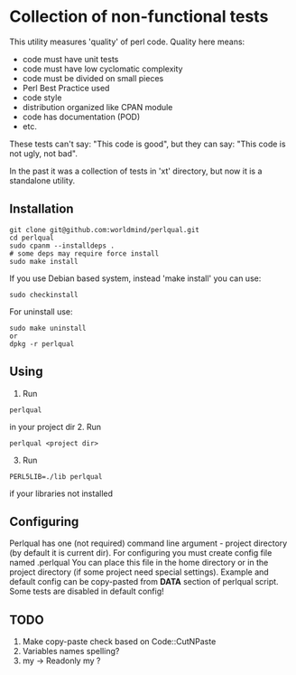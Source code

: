 # Collection of non-functional tests

This utility measures 'quality' of perl code.
Quality here means:
- code must have unit tests
- code must have low cyclomatic complexity
- code must be divided on small pieces
- Perl Best Practice used
- code style
- distribution organized like CPAN module
- code has documentation (POD)
- etc.

These tests can't say: "This code is good", but they can say: "This code is not ugly, not bad".

In the past it was a collection of tests in 'xt' directory,
but now it is a standalone utility.

## Installation

```
git clone git@github.com:worldmind/perlqual.git
cd perlqual
sudo cpanm --installdeps .
# some deps may require force install
sudo make install
```

If you use Debian based system, instead 'make install' you can use:
```
sudo checkinstall
```
For uninstall use:
```
sudo make uninstall
or
dpkg -r perlqual
```

## Using

1. Run
```
perlqual
```
in your project dir
2. Run
```
perlqual <project dir>
```
3. Run
```
PERL5LIB=./lib perlqual
```
if your libraries not installed


## Configuring

Perlqual has one (not required) command line argument - project directory
(by default it is current dir).
For configuring you must create config file named .perlqual
You can place this file in the home directory or in the project
directory (if some project need special settings).
Example and default config can be copy-pasted from __DATA__
section of perlqual script.
Some tests are disabled in default config!

## TODO

1. Make copy-paste check based on Code::CutNPaste
2. Variables names spelling?
3. my -> Readonly my ?
